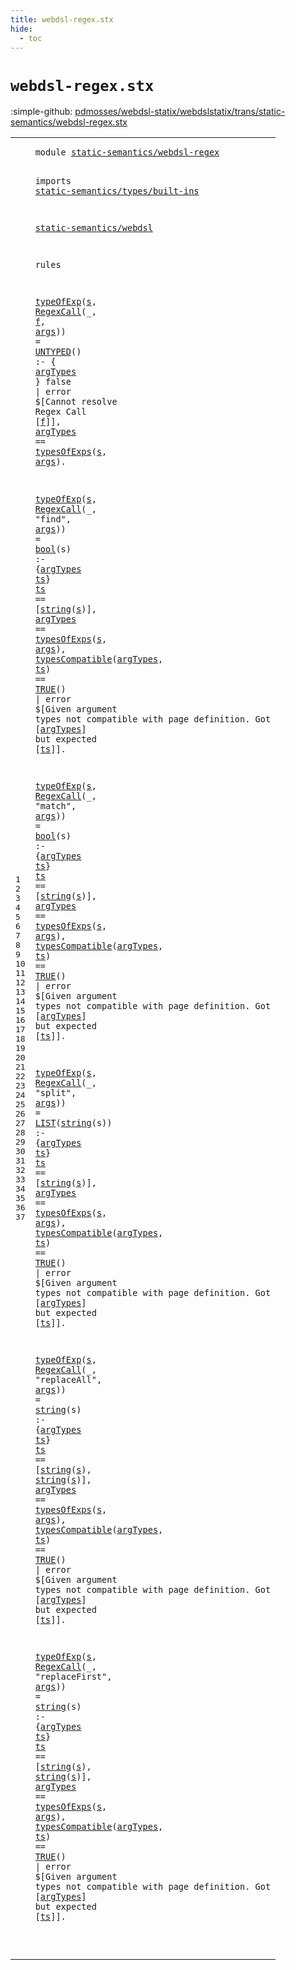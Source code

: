 ```yaml
---
title: webdsl-regex.stx
hide:
  - toc
---
```


# `webdsl-regex.stx`

:simple-github: [pdmosses/webdsl-statix/webdslstatix/trans/static-semantics/webdsl-regex.stx]

[pdmosses/webdsl-statix/webdslstatix/trans/static-semantics/webdsl-regex.stx]: https://github.com/pdmosses/webdsl-statix/blob/master/webdslstatix/trans/static-semantics/webdsl-regex.stx "The source file on GitHub"

<div class="stx"><table class="highlighttable"><tbody><tr><td class="linenos"><div class="linenodiv"><pre><span></span>1
2
3
4
5
6
7
8
9
10
11
12
13
14
15
16
17
18
19
20
21
22
23
24
25
26
27
28
29
30
31
32
33
34
35
36
37
</pre></div></td>
<td class="code"><pre><code><span class="keyword">module</span> <a href="../webdsl.stx/#static-semantics/webdsl-regex_486_515" id="static-semantics/webdsl-regex_7_36" title="Referenced at ../webdsl.stx line 20"><span class="token sort_ModuleID">static-semantics/webdsl-regex</span></a>

<span class="keyword">imports</span>
  <a href="../types/built-ins.stx/#static-semantics/types/built-ins_7_39" id="static-semantics/types/built-ins_48_80" title="Defined at ../types/built-ins.stx line 1"><span class="token sort_ModuleID">static-semantics/types/built-ins</span></a>

  <a href="../webdsl.stx/#static-semantics/webdsl_7_30" id="static-semantics/webdsl_84_107" title="Defined at ../webdsl.stx line 1"><span class="token sort_ModuleID">static-semantics/webdsl</span></a>

<span class="keyword">rules</span>

  <a href="../webdsl.stx/#typeOfExp_16579_16588" id="typeOfExp_118_127" title="Defined at ../webdsl.stx line 388"><span class="token sort_ConstraintId">typeOfExp</span></a><span class="operator">(</span><span class="cons_Var"><a href="#s_262_263" id="s_128_129" title="Referenced at line 12"><span class="token sort_ConstraintId">s</span></a></span><span class="operator">,</span> <a href="../../../src-gen/statix/signatures/WebDSL-Regex-sig.stx/#RegexCall_2613_2622" id="RegexCall_131_140" title="Defined at ../../../src-gen/statix/signatures/WebDSL-Regex-sig.stx line 108"><span class="token sort_OpId">RegexCall</span></a><span class="operator">(_,</span> <span class="cons_Var"><a href="#f_229_230" id="f_144_145" title="Referenced at line 11"><span class="token sort_ConstraintId">f</span></a></span><span class="operator">,</span> <span class="cons_Var"><a href="#args_265_269" id="args_147_151" title="Referenced at line 12"><span class="token sort_ConstraintId">args</span></a></span><span class="operator">))</span> <span class="operator">=</span> <a href="../webdsl-types.stx/#UNTYPED_1251_1258" id="UNTYPED_156_163" title="Defined at ../webdsl-types.stx line 49"><span class="token sort_OpId">UNTYPED</span></a><span class="operator">()</span> <span class="operator">:-</span> <span class="operator">{</span> <span class="cons_Var"><a href="#argTypes_238_246" id="argTypes_171_179" title="Referenced at line 12"><span class="token sort_ConstraintId">argTypes</span></a></span> <span class="operator">}</span>
    <span class="keyword">false</span> <span class="operator">|</span> <span class="keyword">error</span> <span class="operator">$[</span><span class="cons_Text">Cannot resolve Regex Call </span><span class="operator">[</span><span class="cons_Var"><a href="#f_144_145" id="f_229_230" title="Defined at line 10"><span class="token sort_ConstraintId">f</span></a></span><span class="operator">]],</span>
    <span class="cons_Var"><a href="#argTypes_171_179" id="argTypes_238_246" title="Defined at line 10"><span class="token sort_ConstraintId">argTypes</span></a></span> <span class="operator">==</span> <a href="../webdsl.stx/#typesOfExps_16528_16539" id="typesOfExps_250_261" title="Defined at ../webdsl.stx line 387"><span class="token sort_ConstraintId">typesOfExps</span></a><span class="operator">(</span><span class="cons_Var"><a href="#s_128_129" id="s_262_263" title="Defined at line 10"><span class="token sort_ConstraintId">s</span></a></span><span class="operator">,</span> <span class="cons_Var"><a href="#args_147_151" id="args_265_269" title="Defined at line 10"><span class="token sort_ConstraintId">args</span></a></span><span class="operator">).</span>

  <a href="../webdsl.stx/#typeOfExp_16579_16588" id="typeOfExp_275_284" title="Defined at ../webdsl.stx line 388"><span class="token sort_ConstraintId">typeOfExp</span></a><span class="operator">(</span><span class="cons_Var"><a href="#s_361_362" id="s_285_286" title="Referenced at line 15, 16"><span class="token sort_ConstraintId">s</span></a></span><span class="operator">,</span> <a href="../../../src-gen/statix/signatures/WebDSL-Regex-sig.stx/#RegexCall_2613_2622" id="RegexCall_288_297" title="Defined at ../../../src-gen/statix/signatures/WebDSL-Regex-sig.stx line 108"><span class="token sort_OpId">RegexCall</span></a><span class="operator">(_,</span> <span class="cons_Str"><span class="operator">"</span>find"</span><span class="operator">,</span> <span class="cons_Var"><a href="#args_397_401" id="args_309_313" title="Referenced at line 16"><span class="token sort_ConstraintId">args</span></a></span><span class="operator">))</span> <span class="operator">=</span> <a href="../types/built-ins.stx/#bool_2637_2641" id="bool_318_322" title="Defined at ../types/built-ins.stx line 72"><span class="token sort_ConstraintId">bool</span></a><span class="operator">(</span><span class="cons_Var">s</span><span class="operator">)</span> <span class="operator">:-</span> <span class="operator">{</span><span class="cons_Var"><a href="#argTypes_370_378" id="argTypes_330_338" title="Referenced at line 16, 17, 17"><span class="token sort_ConstraintId">argTypes</span></a></span> <span class="cons_Var"><a href="#ts_347_349" id="ts_339_341" title="Referenced at line 15, 17, 17"><span class="token sort_ConstraintId">ts</span></a></span><span class="operator">}</span>
    <span class="cons_Var"><a href="#ts_339_341" id="ts_347_349" title="Defined at line 14"><span class="token sort_ConstraintId">ts</span></a></span> <span class="operator">==</span> <span class="operator">[</span><a href="../types/built-ins.stx/#string_1822_1828" id="string_354_360" title="Defined at ../types/built-ins.stx line 48"><span class="keyword">string</span></a><span class="operator">(</span><span class="cons_Var"><a href="#s_285_286" id="s_361_362" title="Defined at line 14"><span class="token sort_ConstraintId">s</span></a></span><span class="operator">)],</span>
    <span class="cons_Var"><a href="#argTypes_330_338" id="argTypes_370_378" title="Defined at line 14"><span class="token sort_ConstraintId">argTypes</span></a></span> <span class="operator">==</span> <a href="../webdsl.stx/#typesOfExps_16528_16539" id="typesOfExps_382_393" title="Defined at ../webdsl.stx line 387"><span class="token sort_ConstraintId">typesOfExps</span></a><span class="operator">(</span><span class="cons_Var"><a href="#s_285_286" id="s_394_395" title="Defined at line 14"><span class="token sort_ConstraintId">s</span></a></span><span class="operator">,</span> <span class="cons_Var"><a href="#args_309_313" id="args_397_401" title="Defined at line 14"><span class="token sort_ConstraintId">args</span></a></span><span class="operator">),</span>
    <a href="../webdsl.stx/#typesCompatible_17112_17127" id="typesCompatible_408_423" title="Defined at ../webdsl.stx line 401"><span class="token sort_ConstraintId">typesCompatible</span></a><span class="operator">(</span><span class="cons_Var"><a href="#argTypes_330_338" id="argTypes_424_432" title="Defined at line 14"><span class="token sort_ConstraintId">argTypes</span></a></span><span class="operator">,</span> <span class="cons_Var"><a href="#ts_339_341" id="ts_434_436" title="Defined at line 14"><span class="token sort_ConstraintId">ts</span></a></span><span class="operator">)</span> <span class="operator">==</span> <a href="../webdsl.stx/#TRUE_828_832" id="TRUE_441_445" title="Defined at ../webdsl.stx line 34"><span class="token sort_OpId">TRUE</span></a><span class="operator">()</span> <span class="operator">|</span> <span class="keyword">error</span> <span class="operator">$[</span><span class="cons_Text">Given argument types not compatible with page definition. Got </span><span class="operator">[</span><span class="cons_Var"><a href="#argTypes_330_338" id="argTypes_521_529" title="Defined at line 14"><span class="token sort_ConstraintId">argTypes</span></a></span><span class="operator">]</span><span class="cons_Text"> but expected </span><span class="operator">[</span><span class="cons_Var"><a href="#ts_339_341" id="ts_545_547" title="Defined at line 14"><span class="token sort_ConstraintId">ts</span></a></span><span class="operator">]].</span>

  <a href="../webdsl.stx/#typeOfExp_16579_16588" id="typeOfExp_554_563" title="Defined at ../webdsl.stx line 388"><span class="token sort_ConstraintId">typeOfExp</span></a><span class="operator">(</span><span class="cons_Var"><a href="#s_641_642" id="s_564_565" title="Referenced at line 20, 21"><span class="token sort_ConstraintId">s</span></a></span><span class="operator">,</span> <a href="../../../src-gen/statix/signatures/WebDSL-Regex-sig.stx/#RegexCall_2613_2622" id="RegexCall_567_576" title="Defined at ../../../src-gen/statix/signatures/WebDSL-Regex-sig.stx line 108"><span class="token sort_OpId">RegexCall</span></a><span class="operator">(_,</span> <span class="cons_Str"><span class="operator">"</span>match"</span><span class="operator">,</span> <span class="cons_Var"><a href="#args_677_681" id="args_589_593" title="Referenced at line 21"><span class="token sort_ConstraintId">args</span></a></span><span class="operator">))</span> <span class="operator">=</span> <a href="../types/built-ins.stx/#bool_2637_2641" id="bool_598_602" title="Defined at ../types/built-ins.stx line 72"><span class="token sort_ConstraintId">bool</span></a><span class="operator">(</span><span class="cons_Var">s</span><span class="operator">)</span> <span class="operator">:-</span> <span class="operator">{</span><span class="cons_Var"><a href="#argTypes_650_658" id="argTypes_610_618" title="Referenced at line 21, 22, 22"><span class="token sort_ConstraintId">argTypes</span></a></span> <span class="cons_Var"><a href="#ts_627_629" id="ts_619_621" title="Referenced at line 20, 22, 22"><span class="token sort_ConstraintId">ts</span></a></span><span class="operator">}</span>
    <span class="cons_Var"><a href="#ts_619_621" id="ts_627_629" title="Defined at line 19"><span class="token sort_ConstraintId">ts</span></a></span> <span class="operator">==</span> <span class="operator">[</span><a href="../types/built-ins.stx/#string_1822_1828" id="string_634_640" title="Defined at ../types/built-ins.stx line 48"><span class="keyword">string</span></a><span class="operator">(</span><span class="cons_Var"><a href="#s_564_565" id="s_641_642" title="Defined at line 19"><span class="token sort_ConstraintId">s</span></a></span><span class="operator">)],</span>
    <span class="cons_Var"><a href="#argTypes_610_618" id="argTypes_650_658" title="Defined at line 19"><span class="token sort_ConstraintId">argTypes</span></a></span> <span class="operator">==</span> <a href="../webdsl.stx/#typesOfExps_16528_16539" id="typesOfExps_662_673" title="Defined at ../webdsl.stx line 387"><span class="token sort_ConstraintId">typesOfExps</span></a><span class="operator">(</span><span class="cons_Var"><a href="#s_564_565" id="s_674_675" title="Defined at line 19"><span class="token sort_ConstraintId">s</span></a></span><span class="operator">,</span> <span class="cons_Var"><a href="#args_589_593" id="args_677_681" title="Defined at line 19"><span class="token sort_ConstraintId">args</span></a></span><span class="operator">),</span>
    <a href="../webdsl.stx/#typesCompatible_17112_17127" id="typesCompatible_688_703" title="Defined at ../webdsl.stx line 401"><span class="token sort_ConstraintId">typesCompatible</span></a><span class="operator">(</span><span class="cons_Var"><a href="#argTypes_610_618" id="argTypes_704_712" title="Defined at line 19"><span class="token sort_ConstraintId">argTypes</span></a></span><span class="operator">,</span> <span class="cons_Var"><a href="#ts_619_621" id="ts_714_716" title="Defined at line 19"><span class="token sort_ConstraintId">ts</span></a></span><span class="operator">)</span> <span class="operator">==</span> <a href="../webdsl.stx/#TRUE_828_832" id="TRUE_721_725" title="Defined at ../webdsl.stx line 34"><span class="token sort_OpId">TRUE</span></a><span class="operator">()</span> <span class="operator">|</span> <span class="keyword">error</span> <span class="operator">$[</span><span class="cons_Text">Given argument types not compatible with page definition. Got </span><span class="operator">[</span><span class="cons_Var"><a href="#argTypes_610_618" id="argTypes_801_809" title="Defined at line 19"><span class="token sort_ConstraintId">argTypes</span></a></span><span class="operator">]</span><span class="cons_Text"> but expected </span><span class="operator">[</span><span class="cons_Var"><a href="#ts_619_621" id="ts_825_827" title="Defined at line 19"><span class="token sort_ConstraintId">ts</span></a></span><span class="operator">]].</span>

  <a href="../webdsl.stx/#typeOfExp_16579_16588" id="typeOfExp_834_843" title="Defined at ../webdsl.stx line 388"><span class="token sort_ConstraintId">typeOfExp</span></a><span class="operator">(</span><span class="cons_Var"><a href="#s_929_930" id="s_844_845" title="Referenced at line 25, 26"><span class="token sort_ConstraintId">s</span></a></span><span class="operator">,</span> <a href="../../../src-gen/statix/signatures/WebDSL-Regex-sig.stx/#RegexCall_2613_2622" id="RegexCall_847_856" title="Defined at ../../../src-gen/statix/signatures/WebDSL-Regex-sig.stx line 108"><span class="token sort_OpId">RegexCall</span></a><span class="operator">(_,</span> <span class="cons_Str"><span class="operator">"</span>split"</span><span class="operator">,</span> <span class="cons_Var"><a href="#args_965_969" id="args_869_873" title="Referenced at line 26"><span class="token sort_ConstraintId">args</span></a></span><span class="operator">))</span> <span class="operator">=</span> <a href="../webdsl-types.stx/#LIST_891_895" id="LIST_878_882" title="Defined at ../webdsl-types.stx line 35"><span class="token sort_OpId">LIST</span></a><span class="operator">(</span><a href="../types/built-ins.stx/#string_1822_1828" id="string_883_889" title="Defined at ../types/built-ins.stx line 48"><span class="keyword">string</span></a><span class="operator">(</span><span class="cons_Var">s</span><span class="operator">))</span> <span class="operator">:-</span> <span class="operator">{</span><span class="cons_Var"><a href="#argTypes_938_946" id="argTypes_898_906" title="Referenced at line 26, 27, 27"><span class="token sort_ConstraintId">argTypes</span></a></span> <span class="cons_Var"><a href="#ts_915_917" id="ts_907_909" title="Referenced at line 25, 27, 27"><span class="token sort_ConstraintId">ts</span></a></span><span class="operator">}</span>
    <span class="cons_Var"><a href="#ts_907_909" id="ts_915_917" title="Defined at line 24"><span class="token sort_ConstraintId">ts</span></a></span> <span class="operator">==</span> <span class="operator">[</span><a href="../types/built-ins.stx/#string_1822_1828" id="string_922_928" title="Defined at ../types/built-ins.stx line 48"><span class="keyword">string</span></a><span class="operator">(</span><span class="cons_Var"><a href="#s_844_845" id="s_929_930" title="Defined at line 24"><span class="token sort_ConstraintId">s</span></a></span><span class="operator">)],</span>
    <span class="cons_Var"><a href="#argTypes_898_906" id="argTypes_938_946" title="Defined at line 24"><span class="token sort_ConstraintId">argTypes</span></a></span> <span class="operator">==</span> <a href="../webdsl.stx/#typesOfExps_16528_16539" id="typesOfExps_950_961" title="Defined at ../webdsl.stx line 387"><span class="token sort_ConstraintId">typesOfExps</span></a><span class="operator">(</span><span class="cons_Var"><a href="#s_844_845" id="s_962_963" title="Defined at line 24"><span class="token sort_ConstraintId">s</span></a></span><span class="operator">,</span> <span class="cons_Var"><a href="#args_869_873" id="args_965_969" title="Defined at line 24"><span class="token sort_ConstraintId">args</span></a></span><span class="operator">),</span>
    <a href="../webdsl.stx/#typesCompatible_17112_17127" id="typesCompatible_976_991" title="Defined at ../webdsl.stx line 401"><span class="token sort_ConstraintId">typesCompatible</span></a><span class="operator">(</span><span class="cons_Var"><a href="#argTypes_898_906" id="argTypes_992_1000" title="Defined at line 24"><span class="token sort_ConstraintId">argTypes</span></a></span><span class="operator">,</span> <span class="cons_Var"><a href="#ts_907_909" id="ts_1002_1004" title="Defined at line 24"><span class="token sort_ConstraintId">ts</span></a></span><span class="operator">)</span> <span class="operator">==</span> <a href="../webdsl.stx/#TRUE_828_832" id="TRUE_1009_1013" title="Defined at ../webdsl.stx line 34"><span class="token sort_OpId">TRUE</span></a><span class="operator">()</span> <span class="operator">|</span> <span class="keyword">error</span> <span class="operator">$[</span><span class="cons_Text">Given argument types not compatible with page definition. Got </span><span class="operator">[</span><span class="cons_Var"><a href="#argTypes_898_906" id="argTypes_1089_1097" title="Defined at line 24"><span class="token sort_ConstraintId">argTypes</span></a></span><span class="operator">]</span><span class="cons_Text"> but expected </span><span class="operator">[</span><span class="cons_Var"><a href="#ts_907_909" id="ts_1113_1115" title="Defined at line 24"><span class="token sort_ConstraintId">ts</span></a></span><span class="operator">]].</span>

  <a href="../webdsl.stx/#typeOfExp_16579_16588" id="typeOfExp_1122_1131" title="Defined at ../webdsl.stx line 388"><span class="token sort_ConstraintId">typeOfExp</span></a><span class="operator">(</span><span class="cons_Var"><a href="#s_1216_1217" id="s_1132_1133" title="Referenced at line 30, 30, 31"><span class="token sort_ConstraintId">s</span></a></span><span class="operator">,</span> <a href="../../../src-gen/statix/signatures/WebDSL-Regex-sig.stx/#RegexCall_2613_2622" id="RegexCall_1135_1144" title="Defined at ../../../src-gen/statix/signatures/WebDSL-Regex-sig.stx line 108"><span class="token sort_OpId">RegexCall</span></a><span class="operator">(_,</span> <span class="cons_Str"><span class="operator">"</span>replaceAll"</span><span class="operator">,</span> <span class="cons_Var"><a href="#args_1263_1267" id="args_1162_1166" title="Referenced at line 31"><span class="token sort_ConstraintId">args</span></a></span><span class="operator">))</span> <span class="operator">=</span> <a href="../types/built-ins.stx/#string_1822_1828" id="string_1171_1177" title="Defined at ../types/built-ins.stx line 48"><span class="keyword">string</span></a><span class="operator">(</span><span class="cons_Var">s</span><span class="operator">)</span> <span class="operator">:-</span> <span class="operator">{</span><span class="cons_Var"><a href="#argTypes_1236_1244" id="argTypes_1185_1193" title="Referenced at line 31, 32, 32"><span class="token sort_ConstraintId">argTypes</span></a></span> <span class="cons_Var"><a href="#ts_1202_1204" id="ts_1194_1196" title="Referenced at line 30, 32, 32"><span class="token sort_ConstraintId">ts</span></a></span><span class="operator">}</span>
    <span class="cons_Var"><a href="#ts_1194_1196" id="ts_1202_1204" title="Defined at line 29"><span class="token sort_ConstraintId">ts</span></a></span> <span class="operator">==</span> <span class="operator">[</span><a href="../types/built-ins.stx/#string_1822_1828" id="string_1209_1215" title="Defined at ../types/built-ins.stx line 48"><span class="keyword">string</span></a><span class="operator">(</span><span class="cons_Var"><a href="#s_1132_1133" id="s_1216_1217" title="Defined at line 29"><span class="token sort_ConstraintId">s</span></a></span><span class="operator">),</span> <a href="../types/built-ins.stx/#string_1822_1828" id="string_1220_1226" title="Defined at ../types/built-ins.stx line 48"><span class="keyword">string</span></a><span class="operator">(</span><span class="cons_Var"><a href="#s_1132_1133" id="s_1227_1228" title="Defined at line 29"><span class="token sort_ConstraintId">s</span></a></span><span class="operator">)],</span>
    <span class="cons_Var"><a href="#argTypes_1185_1193" id="argTypes_1236_1244" title="Defined at line 29"><span class="token sort_ConstraintId">argTypes</span></a></span> <span class="operator">==</span> <a href="../webdsl.stx/#typesOfExps_16528_16539" id="typesOfExps_1248_1259" title="Defined at ../webdsl.stx line 387"><span class="token sort_ConstraintId">typesOfExps</span></a><span class="operator">(</span><span class="cons_Var"><a href="#s_1132_1133" id="s_1260_1261" title="Defined at line 29"><span class="token sort_ConstraintId">s</span></a></span><span class="operator">,</span> <span class="cons_Var"><a href="#args_1162_1166" id="args_1263_1267" title="Defined at line 29"><span class="token sort_ConstraintId">args</span></a></span><span class="operator">),</span>
    <a href="../webdsl.stx/#typesCompatible_17112_17127" id="typesCompatible_1274_1289" title="Defined at ../webdsl.stx line 401"><span class="token sort_ConstraintId">typesCompatible</span></a><span class="operator">(</span><span class="cons_Var"><a href="#argTypes_1185_1193" id="argTypes_1290_1298" title="Defined at line 29"><span class="token sort_ConstraintId">argTypes</span></a></span><span class="operator">,</span> <span class="cons_Var"><a href="#ts_1194_1196" id="ts_1300_1302" title="Defined at line 29"><span class="token sort_ConstraintId">ts</span></a></span><span class="operator">)</span> <span class="operator">==</span> <a href="../webdsl.stx/#TRUE_828_832" id="TRUE_1307_1311" title="Defined at ../webdsl.stx line 34"><span class="token sort_OpId">TRUE</span></a><span class="operator">()</span> <span class="operator">|</span> <span class="keyword">error</span> <span class="operator">$[</span><span class="cons_Text">Given argument types not compatible with page definition. Got </span><span class="operator">[</span><span class="cons_Var"><a href="#argTypes_1185_1193" id="argTypes_1387_1395" title="Defined at line 29"><span class="token sort_ConstraintId">argTypes</span></a></span><span class="operator">]</span><span class="cons_Text"> but expected </span><span class="operator">[</span><span class="cons_Var"><a href="#ts_1194_1196" id="ts_1411_1413" title="Defined at line 29"><span class="token sort_ConstraintId">ts</span></a></span><span class="operator">]].</span>

  <a href="../webdsl.stx/#typeOfExp_16579_16588" id="typeOfExp_1420_1429" title="Defined at ../webdsl.stx line 388"><span class="token sort_ConstraintId">typeOfExp</span></a><span class="operator">(</span><span class="cons_Var"><a href="#s_1516_1517" id="s_1430_1431" title="Referenced at line 35, 35, 36"><span class="token sort_ConstraintId">s</span></a></span><span class="operator">,</span> <a href="../../../src-gen/statix/signatures/WebDSL-Regex-sig.stx/#RegexCall_2613_2622" id="RegexCall_1433_1442" title="Defined at ../../../src-gen/statix/signatures/WebDSL-Regex-sig.stx line 108"><span class="token sort_OpId">RegexCall</span></a><span class="operator">(_,</span> <span class="cons_Str"><span class="operator">"</span>replaceFirst"</span><span class="operator">,</span> <span class="cons_Var"><a href="#args_1563_1567" id="args_1462_1466" title="Referenced at line 36"><span class="token sort_ConstraintId">args</span></a></span><span class="operator">))</span> <span class="operator">=</span> <a href="../types/built-ins.stx/#string_1822_1828" id="string_1471_1477" title="Defined at ../types/built-ins.stx line 48"><span class="keyword">string</span></a><span class="operator">(</span><span class="cons_Var">s</span><span class="operator">)</span> <span class="operator">:-</span> <span class="operator">{</span><span class="cons_Var"><a href="#argTypes_1536_1544" id="argTypes_1485_1493" title="Referenced at line 36, 37, 37"><span class="token sort_ConstraintId">argTypes</span></a></span> <span class="cons_Var"><a href="#ts_1502_1504" id="ts_1494_1496" title="Referenced at line 35, 37, 37"><span class="token sort_ConstraintId">ts</span></a></span><span class="operator">}</span>
    <span class="cons_Var"><a href="#ts_1494_1496" id="ts_1502_1504" title="Defined at line 34"><span class="token sort_ConstraintId">ts</span></a></span> <span class="operator">==</span> <span class="operator">[</span><a href="../types/built-ins.stx/#string_1822_1828" id="string_1509_1515" title="Defined at ../types/built-ins.stx line 48"><span class="keyword">string</span></a><span class="operator">(</span><span class="cons_Var"><a href="#s_1430_1431" id="s_1516_1517" title="Defined at line 34"><span class="token sort_ConstraintId">s</span></a></span><span class="operator">),</span> <a href="../types/built-ins.stx/#string_1822_1828" id="string_1520_1526" title="Defined at ../types/built-ins.stx line 48"><span class="keyword">string</span></a><span class="operator">(</span><span class="cons_Var"><a href="#s_1430_1431" id="s_1527_1528" title="Defined at line 34"><span class="token sort_ConstraintId">s</span></a></span><span class="operator">)],</span>
    <span class="cons_Var"><a href="#argTypes_1485_1493" id="argTypes_1536_1544" title="Defined at line 34"><span class="token sort_ConstraintId">argTypes</span></a></span> <span class="operator">==</span> <a href="../webdsl.stx/#typesOfExps_16528_16539" id="typesOfExps_1548_1559" title="Defined at ../webdsl.stx line 387"><span class="token sort_ConstraintId">typesOfExps</span></a><span class="operator">(</span><span class="cons_Var"><a href="#s_1430_1431" id="s_1560_1561" title="Defined at line 34"><span class="token sort_ConstraintId">s</span></a></span><span class="operator">,</span> <span class="cons_Var"><a href="#args_1462_1466" id="args_1563_1567" title="Defined at line 34"><span class="token sort_ConstraintId">args</span></a></span><span class="operator">),</span>
    <a href="../webdsl.stx/#typesCompatible_17112_17127" id="typesCompatible_1574_1589" title="Defined at ../webdsl.stx line 401"><span class="token sort_ConstraintId">typesCompatible</span></a><span class="operator">(</span><span class="cons_Var"><a href="#argTypes_1485_1493" id="argTypes_1590_1598" title="Defined at line 34"><span class="token sort_ConstraintId">argTypes</span></a></span><span class="operator">,</span> <span class="cons_Var"><a href="#ts_1494_1496" id="ts_1600_1602" title="Defined at line 34"><span class="token sort_ConstraintId">ts</span></a></span><span class="operator">)</span> <span class="operator">==</span> <a href="../webdsl.stx/#TRUE_828_832" id="TRUE_1607_1611" title="Defined at ../webdsl.stx line 34"><span class="token sort_OpId">TRUE</span></a><span class="operator">()</span> <span class="operator">|</span> <span class="keyword">error</span> <span class="operator">$[</span><span class="cons_Text">Given argument types not compatible with page definition. Got </span><span class="operator">[</span><span class="cons_Var"><a href="#argTypes_1485_1493" id="argTypes_1687_1695" title="Defined at line 34"><span class="token sort_ConstraintId">argTypes</span></a></span><span class="operator">]</span><span class="cons_Text"> but expected </span><span class="operator">[</span><span class="cons_Var"><a href="#ts_1494_1496" id="ts_1711_1713" title="Defined at line 34"><span class="token sort_ConstraintId">ts</span></a></span><span class="operator">]].</span>

</code></pre></td></tr></tbody></table></div>